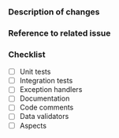 ### Description of changes

### Reference to related issue

### Checklist
- [ ] Unit tests
- [ ] Integration tests
- [ ] Exception handlers
- [ ] Documentation
- [ ] Code comments
- [ ] Data validators
- [ ] Aspects
